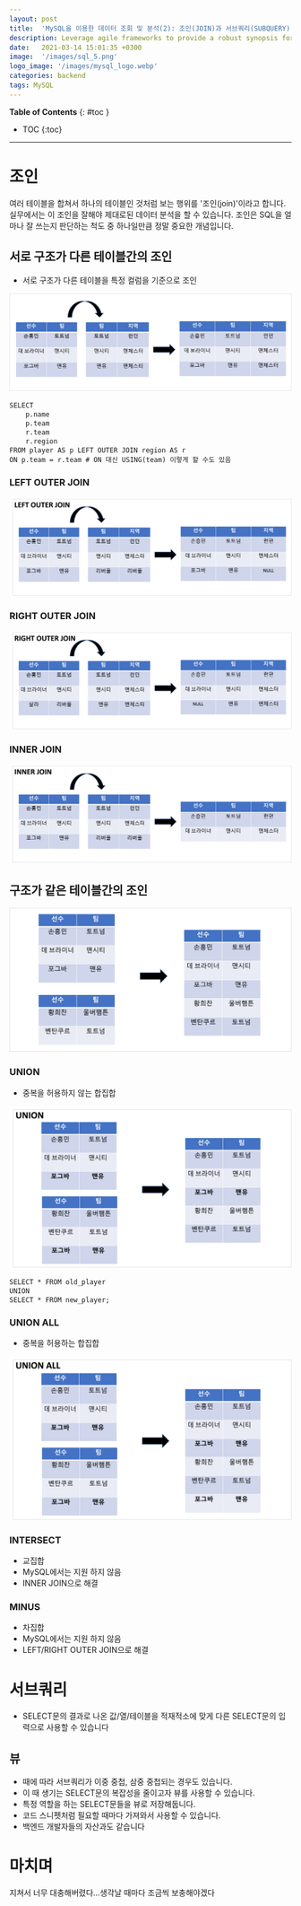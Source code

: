 ```yaml
---
layout: post
title:  'MySQL을 이용한 데이터 조회 및 분석(2): 조인(JOIN)과 서브쿼리(SUBQUERY)'
description: Leverage agile frameworks to provide a robust synopsis for high level overviews. Iterative a...
date:   2021-03-14 15:01:35 +0300
image:  '/images/sql_5.png'
logo_image: '/images/mysql_logo.webp'
categories: backend
tags: MySQL
---
```


**Table of Contents**
{: #toc }
*  TOC
{:toc}

---  

# 조인  
여러 테이블을 합쳐서 하나의 테이블인 것처럼 보는 행위를 '조인(join)'이라고 합니다. 실무에서는 이 조인을 잘해야 제대로된 데이터 분석을 할 수 있습니다. 조인은 SQL을 얼마나 잘 쓰는지 판단하는 척도 중 하나일만큼 정말 중요한 개념입니다.  

## 서로 구조가 다른 테이블간의 조인
- 서로 구조가 다른 테이블을 특정 컬럼을 기준으로 조인

![](/images/sql_3.png)  

```
SELECT 
    p.name
    p.team
    r.team
    r.region
FROM player AS p LEFT OUTER JOIN region AS r
ON p.team = r.team # ON 대신 USING(team) 이렇게 할 수도 있음
```  

### LEFT OUTER JOIN  

![](/images/sql_5.png)  

### RIGHT OUTER JOIN  

![](/images/sql_6.png)  

### INNER JOIN  

![](/images/sql_7.png)  

## 구조가 같은 테이블간의 조인

![](/images/sql_4.png)  

### UNION
- 중복을 허용하지 않는 합집합  


![](/images/sql_8.png)  

```
SELECT * FROM old_player
UNION
SELECT * FROM new_player;
```

### UNION ALL
- 중복을 허용하는 합집합  


![](/images/sql_9.png)  


### INTERSECT  
- 교집합  
- MySQL에서는 지원 하지 않음
- INNER JOIN으로 해결


### MINUS
- 차집합
- MySQL에서는 지원 하지 않음
- LEFT/RIGHT OUTER JOIN으로 해결


# 서브쿼리  

- SELECT문의 결과로 나온 값/열/테이블을 적재적소에 맞게 다른 SELECT문의 입력으로 사용할 수 있습니다


## 뷰

- 때에 따라 서브쿼리가 이중 중첩, 삼중 중첩되는 경우도 있습니다.  
- 이 때 생기는 SELECT문의 복잡성을 줄이고자 뷰를 사용할 수 있습니다.  
- 특정 역할을 하는 SELECT문들을 뷰로 저장해둡니다.  
- 코드 스니펫처럼 필요할 때마다 가져와서 사용할 수 있습니다.  
- 백엔드 개발자들의 자산과도 같습니다


# 마치며
지쳐서 너무 대충해버렸다...생각날 때마다 조금씩 보충해야겠다  